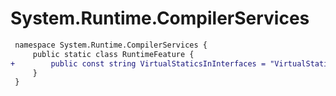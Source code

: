 # System.Runtime.CompilerServices

``` diff
 namespace System.Runtime.CompilerServices {
     public static class RuntimeFeature {
+        public const string VirtualStaticsInInterfaces = "VirtualStaticsInInterfaces";
     }
 }
```

